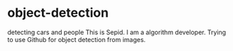 # object-detection
detecting cars and people 
This is Sepid. I am a algorithm developer. Trying to use Github for object detection from images.
